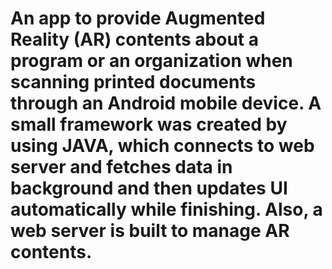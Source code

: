 An app to provide Augmented Reality (AR) contents about a program or an organization when scanning printed documents through an Android mobile device. A small framework was created by using JAVA, which connects to web server and fetches data in background and then updates UI automatically while finishing. Also, a web server is built to manage AR contents.
=====
